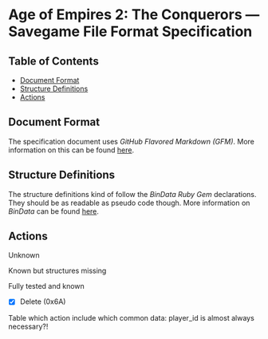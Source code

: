 # Age of Empires 2: The Conquerors &mdash; Savegame File Format Specification

## Table of Contents

* [Document Format](#document-format)
* [Structure Definitions](#structure-definitions)
* [Actions](#actions)

## Document Format
The specification document uses *GitHub Flavored Markdown (GFM)*. More information on this can be found [here](http://github.github.com/github-flavored-markdown/).

## Structure Definitions
The structure definitions kind of follow the *BinData Ruby Gem* declarations. They should be as readable as pseudo code though.
More information on *BinData* can be found [here](http://bindata.rubyforge.org/manual.html).

## Actions

Unknown

Known but structures missing

Fully tested and known

- [x] Delete (0x6A)

Table which action include which common data: player_id is almost always necessary?!
